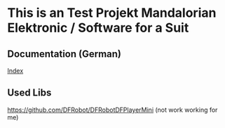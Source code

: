 # This is an Test Projekt Mandalorian Elektronic / Software for a Suit

## Documentation (German)

[Index](documents/Dokumentation/Index.md)


## Used Libs

https://github.com/DFRobot/DFRobotDFPlayerMini (not work working for me)


